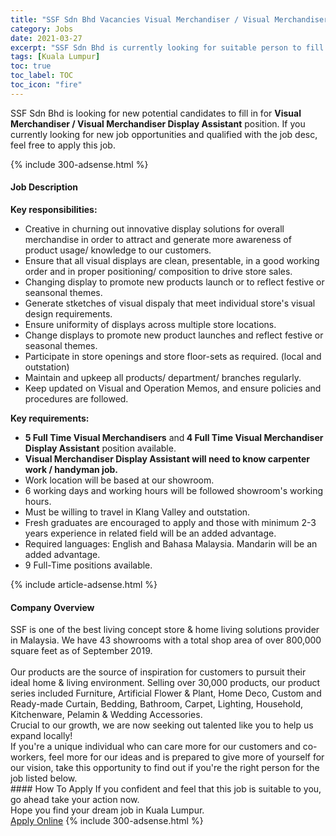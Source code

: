 ```yaml
---
title: "SSF Sdn Bhd Vacancies Visual Merchandiser / Visual Merchandiser Display Assistant" 
category: Jobs 
date: 2021-03-27 
excerpt: "SSF Sdn Bhd is currently looking for suitable person to fill in the Visual Merchandiser / Visual Merchandiser Display Assistant which based in Kuala Lumpur" 
tags: [Kuala Lumpur] 
toc: true 
toc_label: TOC 
toc_icon: "fire" 
--- 
```


<p>SSF Sdn Bhd is looking for new potential candidates to fill in for <b>Visual Merchandiser / Visual Merchandiser Display Assistant</b> position. If you currently looking for new job opportunities and qualified with the job desc, feel free to apply this job.
</p>{% include 300-adsense.html %} 
<div><div><h4>Job Description</h4></div><div><div><span><div><div><strong>Key responsibilities:</strong></div><ul><li>Creative in churning out innovative display solutions for overall merchandise in order to attract and generate more awareness of product usage/ knowledge to our customers.</li><li>Ensure that all visual displays are clean, presentable, in a good working order and in proper positioning/ composition to drive store sales.</li><li>Changing display to promote new products launch or to reflect festive or seansonal themes.&#160;</li><li>Generate stketches of visual dispaly that meet individual store's visual design requirements.&#160;</li><li>Ensure uniformity of displays across multiple store locations.</li><li>Change displays to promote new product launches and reflect festive or seasonal themes.</li><li>Participate in store openings and store floor-sets as required. (local and outstation)</li><li>Maintain and upkeep all products/ department/ branches regularly.</li><li>Keep updated on Visual and Operation Memos, and ensure policies and procedures are followed.</li></ul><div><strong>Key requirements:</strong></div><ul><li><strong>5 Full Time Visual Merchandisers</strong> and<strong> 4 Full Time Visual Merchandiser Display Assistant</strong> position available.</li><li><strong>Visual Merchandiser Display Assistant will need to know carpenter work / handyman job.</strong></li><li>Work location will be based at our showroom.</li><li>6 working days and working hours will be followed showroom's working hours.</li><li>Must be willing to travel in Klang Valley and outstation.</li><li>Fresh graduates are encouraged to apply and those with minimum 2-3 years experience in related field will be an added advantage.</li><li>Required languages: English and Bahasa Malaysia. Mandarin will be an added advantage.</li><li>9 Full-Time positions available.</li></ul></div></span></div></div></div> 
{% include article-adsense.html %} 
<div><div><h4>Company Overview</h4></div><div><div><span><div><div>
	SSF is one of the best living concept store &amp; home living solutions provider in Malaysia. We have 43 showrooms with a total shop area of over 800,000 square feet as of September 2019.</div>
<div>
<br>
	Our products are the source of inspiration for customers to pursuit their ideal home &amp; living environment. Selling over 30,000 products, our product series included Furniture, Artificial Flower &amp; Plant, Home Deco, Custom and Ready-made Curtain, Bedding, Bathroom, Carpet, Lighting, Household, Kitchenware, Pelamin &amp; Wedding Accessories.</div>
<div>
	Crucial to our growth, we are now seeking out talented like you to help us expand locally!</div>
<div>
	If you're a unique individual who can care more for our customers and co-workers, feel more for our ideas and is prepared to give more of yourself for our vision, take this opportunity to find out if you're the right person for the job listed below.</div></div></span></div></div></div> 
#### How To Apply 
If you confident and feel that this job is suitable to you, go ahead take your action now. <br/> 
Hope you find your dream job in Kuala Lumpur. <br/> 
<a href="https://www.jobstreet.com.my/en/job/visual-merchandiser-visual-merchandiser-display-assistant-4517245?jobId=jobstreet-my-job-4517245&" class="btn btn--info" target="_blank" rel="nofollow noopenner">Apply Online</a> 
{% include 300-adsense.html %} 